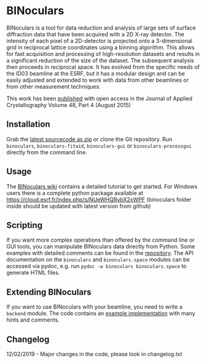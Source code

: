 BINoculars
==========

BINoculars is a tool for data reduction and analysis of large sets of surface diffraction data that have been acquired with a 2D X-ray detector. The intensity of each pixel of a 2D-detector is projected onto a 3-dimensional grid in reciprocal lattice coordinates using a binning algorithm. This allows for fast acquisition and processing of high-resolution datasets and results in a significant reduction of the size of the dataset. The subsequent analysis then proceeds in reciprocal space. It has evolved from the specific needs of the ID03 beamline at the ESRF, but it has a modular design and can be easily adjusted and extended to work with data from other beamlines or from other measurement techniques.

This work has been [published](http://dx.doi.org/10.1107/S1600576715009607) with open access in the Journal of Applied Crystallography Volume 48, Part 4 (August 2015)

## Installation

Grab the [latest sourcecode as zip](https://github.com/id03/binoculars/archive/master.zip) or clone the Git repository. Run `binoculars`, `binoculars-fitaid`, `binoculars-gui` or `binoculars-processgui` directly from the command line.


## Usage

The [BINoculars wiki](https://github.com/id03/binoculars/wiki) contains a detailed tutorial to get started. For Windows users there is a complete python package available at https://cloud.esrf.fr/index.php/s/NUeWHQRvbX2xWPF (binoculars folder inside should be updated with latest version from github)


## Scripting

If you want more complex operations than offered by the command line or GUI tools, you can manipulate BINoculars data directly from Python. Some examples with detailed comments can be found in the [repository](https://github.com/id03/binoculars/tree/master/examples/scripts). The API documentation on the `binoculars` and `binoculars.space` modules can be accessed via pydoc, e.g. run `pydoc -w binoculars binoculars.space` to generate HTML files. 


## Extending BINoculars

If you want to use BINoculars with your beamline, you need to write a `backend` module. The code contains an [example implementation](https://github.com/id03/binoculars/blob/master/BINoculars/backends/example.py) with many hints and comments.

## Changelog

12/02/2019 - Major changes in the code, please look in changelog.txt
